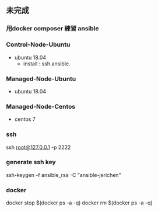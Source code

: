 ## 未完成
### 用docker composer 練習 ansible

### Control-Node-Ubuntu 
- ubuntu 18.04
    - install : ssh.ansible.

### Managed-Node-Ubuntu
- ubuntu 18.04
### Managed-Node-Centos
- centos 7

### ssh
ssh root@127.0.0.1 -p 2222

### generate ssh key
ssh-keygen -f ansible_rsa -C "ansible-jerichen"

### docker
docker stop $(docker ps -a -q)
docker rm $(docker ps -a -q)